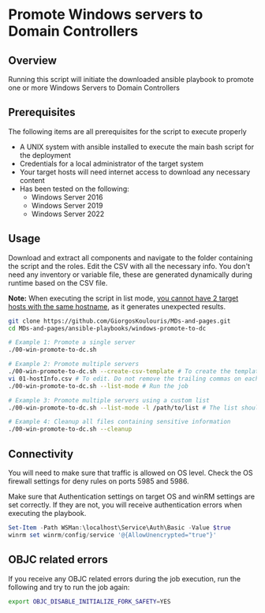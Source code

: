 <h1>Promote Windows servers to Domain Controllers</h1>

<h2>Overview</h2>

Running this script will initiate the downloaded ansible playbook to promote one or more Windows Servers to Domain Controllers

<h2>Prerequisites</h2>

The following items are all prerequisites for the script to execute properly

* A UNIX system with ansible installed to execute the main bash script for the deployment
* Credentials for a local administrator of the target system
* Your target hosts will need internet access to download any necessary content
* Has been tested on the following:
	- Windows Server 2016
	- Windows Server 2019
	- Windows Server 2022

<h2>Usage</h2>

Download and extract all components and navigate to the folder containing the script and the roles. Edit the CSV with all the necessary info. You don't need any inventory or variable file, these are generated dynamically during runtime based on the CSV file.

<b>Note:</b> When executing the script in list mode, <u>you cannot have 2 target hosts with the same hostname</u>, as it generates unexpected results.



```bash
git clone https://github.com/GiorgosKoulouris/MDs-and-pages.git
cd MDs-and-pages/ansible-playbooks/windows-promote-to-dc

# Example 1: Promote a single server
./00-win-promote-to-dc.sh

# Example 2: Promote multiple servers
./00-win-promote-to-dc.sh --create-csv-template # To create the template CSV
vi 01-hostInfo.csv # To edit. Do not remove the trailing commas on each row, there is an empty collumb in the end
./00-win-promote-to-dc.sh --list-mode # Run the job

# Example 3: Promote multiple servers using a custom list
./00-win-promote-to-dc.sh --list-mode -l /path/to/list # The list should be formatted exactly as the template

# Example 4: Cleanup all files containing sensitive information
./00-win-promote-to-dc.sh --cleanup
```


<h2>Connectivity</h2>

You will need to make sure that traffic is allowed on OS level. Check the OS firewall settings for deny rules on ports 5985 and 5986.

Make sure that Authentication settings on target OS and winRM settings are set correctly. If they are not, you will receive authentication errors when executing the playbook.

```powershell
Set-Item -Path WSMan:\localhost\Service\Auth\Basic -Value $true
winrm set winrm/config/service '@{AllowUnencrypted="true"}'
```

<h2>OBJC related errors</h2>

If you receive any OBJC related errors during the job execution, run the following and try to run the job again:

```bash
export OBJC_DISABLE_INITIALIZE_FORK_SAFETY=YES
```
